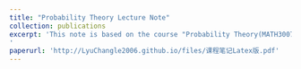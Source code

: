 ```yaml
---
title: "Probability Theory Lecture Note"
collection: publications
excerpt: 'This note is based on the course "Probability Theory(MATH3007)" of USTC, taught by [Prof. Dang-Zheng Liu](http://staff.ustc.edu.cn/~dzliu/). The note covers all the content in the course, including the basic definitions in the probability theory, discussion on random variables, law of big numbers and central limit theorem.
'
paperurl: 'http://LyuChangle2006.github.io/files/课程笔记Latex版.pdf'
---
```

